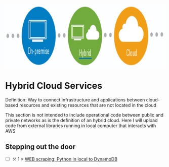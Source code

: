 <p align="center">
  <img src="Hybrid.png" width="800" height="200">
</p>

# Hybrid Cloud Services
Definition: Way to connect infrastructure and applications between cloud-based resources and existing resources that are not located in the cloud

This section is not intended to include operational code between public and private networks as is the definition of an hybrid cloud. Here I will upload code from external libraries running in local computer that interacts with AWS

## Stepping out the door

- [ ] &#10535; 1 > [WEB scraping: Python in local to DynamoDB](Journey/001/Readme.md)
